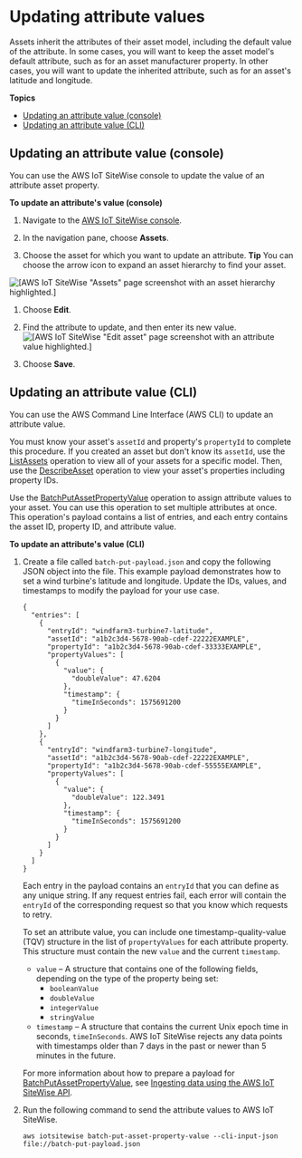 # Updating attribute values<a name="update-attribute-values"></a>

Assets inherit the attributes of their asset model, including the default value of the attribute\. In some cases, you will want to keep the asset model's default attribute, such as for an asset manufacturer property\. In other cases, you will want to update the inherited attribute, such as for an asset's latitude and longitude\. 

**Topics**
+ [Updating an attribute value \(console\)](#update-attribute-value-console)
+ [Updating an attribute value \(CLI\)](#update-attribute-value-cli)

## Updating an attribute value \(console\)<a name="update-attribute-value-console"></a>

You can use the AWS IoT SiteWise console to update the value of an attribute asset property\.

**To update an attribute's value \(console\)**

1. <a name="sitewise-open-console"></a>Navigate to the [AWS IoT SiteWise console](https://console.aws.amazon.com/iotsitewise/)\.

1. <a name="sitewise-choose-assets"></a>In the navigation pane, choose **Assets**\.

1. Choose the asset for which you want to update an attribute\.
**Tip**  <a name="sitewise-expand-asset-hierarchy"></a>
You can choose the arrow icon to expand an asset hierarchy to find your asset\.  

![\[AWS IoT SiteWise "Assets" page screenshot with an asset hierarchy highlighted.\]](http://docs.aws.amazon.com/iot-sitewise/latest/userguide/images/sitewise-expand-asset-hierarchy-console.png)

1. Choose **Edit**\.

1. Find the attribute to update, and then enter its new value\.  
![\[AWS IoT SiteWise "Edit asset" page screenshot with an attribute value highlighted.\]](http://docs.aws.amazon.com/iot-sitewise/latest/userguide/images/sitewise-update-asset-attribute-console.png)

1. Choose **Save**\.

## Updating an attribute value \(CLI\)<a name="update-attribute-value-cli"></a>

You can use the AWS Command Line Interface \(AWS CLI\) to update an attribute value\.

You must know your asset's `assetId` and property's `propertyId` to complete this procedure\. If you created an asset but don't know its `assetId`, use the [ListAssets](https://docs.aws.amazon.com/iot-sitewise/latest/APIReference/API_ListAssets.html) operation to view all of your assets for a specific model\. Then, use the [DescribeAsset](https://docs.aws.amazon.com/iot-sitewise/latest/APIReference/API_DescribeAsset.html) operation to view your asset's properties including property IDs\.

Use the [BatchPutAssetPropertyValue](https://docs.aws.amazon.com/iot-sitewise/latest/APIReference/API_BatchPutAssetPropertyValue.html) operation to assign attribute values to your asset\. You can use this operation to set multiple attributes at once\. This operation's payload contains a list of entries, and each entry contains the asset ID, property ID, and attribute value\.

**To update an attribute's value \(CLI\)**

1. Create a file called `batch-put-payload.json` and copy the following JSON object into the file\. This example payload demonstrates how to set a wind turbine's latitude and longitude\. Update the IDs, values, and timestamps to modify the payload for your use case\.

   ```
   {
     "entries": [
       {
         "entryId": "windfarm3-turbine7-latitude",
         "assetId": "a1b2c3d4-5678-90ab-cdef-22222EXAMPLE",
         "propertyId": "a1b2c3d4-5678-90ab-cdef-33333EXAMPLE",
         "propertyValues": [
           {
             "value": {
               "doubleValue": 47.6204
             },
             "timestamp": {
               "timeInSeconds": 1575691200
             }
           }
         ]
       },
       {
         "entryId": "windfarm3-turbine7-longitude",
         "assetId": "a1b2c3d4-5678-90ab-cdef-22222EXAMPLE",
         "propertyId": "a1b2c3d4-5678-90ab-cdef-55555EXAMPLE",
         "propertyValues": [
           {
             "value": {
               "doubleValue": 122.3491
             },
             "timestamp": {
               "timeInSeconds": 1575691200
             }
           }
         ]
       }
     ]
   }
   ```

   Each entry in the payload contains an `entryId` that you can define as any unique string\. If any request entries fail, each error will contain the `entryId` of the corresponding request so that you know which requests to retry\.

   To set an attribute value, you can include one timestamp\-quality\-value \(TQV\) structure in the list of `propertyValues` for each attribute property\. This structure must contain the new `value` and the current `timestamp`\.
   + `value` – A structure that contains one of the following fields, depending on the type of the property being set:
     + `booleanValue`
     + `doubleValue`
     + `integerValue`
     + `stringValue`
   + `timestamp` – A structure that contains the current Unix epoch time in seconds, `timeInSeconds`\. AWS IoT SiteWise rejects any data points with timestamps older than 7 days in the past or newer than 5 minutes in the future\.

   For more information about how to prepare a payload for [BatchPutAssetPropertyValue](https://docs.aws.amazon.com/iot-sitewise/latest/APIReference/API_BatchPutAssetPropertyValue.html), see [Ingesting data using the AWS IoT SiteWise API](ingest-api.md)\.

1. Run the following command to send the attribute values to AWS IoT SiteWise\.

   ```
   aws iotsitewise batch-put-asset-property-value --cli-input-json file://batch-put-payload.json
   ```